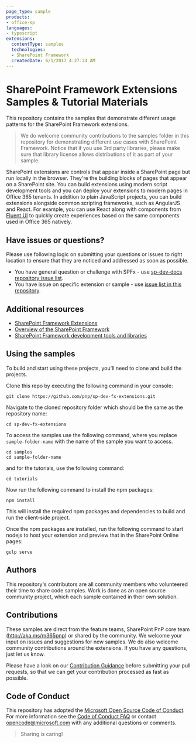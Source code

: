 ```yaml
---
page_type: sample
products:
- office-sp
languages:
- typescript
extensions:
  contentType: samples
  technologies:
  - SharePoint Framework
  createdDate: 6/1/2017 4:27:24 AM
---
```

# SharePoint Framework Extensions Samples & Tutorial Materials

This repository contains the samples that demonstrate different usage patterns for the SharePoint Framework extensions.

> We do welcome community contributions to the samples folder in this repository for demonstrating different use cases with SharePoint Framework. Notice that if you use 3rd party libraries, please make sure that library license allows distributions of it as part of your sample.

SharePoint extensions are controls that appear inside a SharePoint page but run locally in the browser. They're the building blocks of pages that appear on a SharePoint site. You can build extensions using modern script development tools and you can deploy your extensions to modern pages in Office 365 tenants. In addition to plain JavaScript projects, you can build extensions alongside common scripting frameworks, such as AngularJS and React. For example, you can use React along with components from [Fluent UI](https://developer.microsoft.com/en-us/fluentui#/) to quickly create experiences based on the same components used in Office 365 natively.

## Have issues or questions?

Please use following logic on submitting your questions or issues to right location to ensure that they are noticed and addressed as soon as possible.

* You have general question or challenge with SPFx - use [sp-dev-docs repository issue list](https://github.com/SharePoint/sp-dev-docs/issues).
* You have issue on specific extension or sample - use [issue list in this repository](https://github.com/pnp/sp-dev-fx-extensions/issues).

## Additional resources

* [SharePoint Framework Extensions](https://docs.microsoft.com/sharepoint/dev/spfx/extensions/overview-extensions)
* [Overview of the SharePoint Framework](https://docs.microsoft.com/sharepoint/dev/spfx/sharepoint-framework-overview)
* [SharePoint Framework development tools and libraries](https://docs.microsoft.com/sharepoint/dev/spfx/tools-and-libraries)

## Using the samples

To build and start using these projects, you'll need to clone and build the projects.

Clone this repo by executing the following command in your console:

```shell
git clone https://github.com/pnp/sp-dev-fx-extensions.git
```

Navigate to the cloned repository folder which should be the same as the repository name:

```shell
cd sp-dev-fx-extensions
```

To access the samples use the following command, where you replace `sample-folder-name` with the name of the sample you want to access.

```shell
cd samples
cd sample-folder-name
```

and for the tutorials, use the following command:

```shell
cd tutorials
```

Now run the following command to install the npm packages:

```shell
npm install
```

This will install the required npm packages and dependencies to build and run the client-side project.

Once the npm packages are installed, run the following command to start nodejs to host your extension and preview that in the SharePoint Online pages:

```shell
gulp serve
```

## Authors

This repository's contributors are all community members who volunteered their time to share code samples. Work is done as an open source community project, which each sample contained in their own solution.

## Contributions

These samples are direct from the feature teams, SharePoint PnP core team (http://aka.ms/m365pnp) or shared by the community. We welcome your input on issues and suggestions for new samples. We do also welcome community contributions around the extensions. If you have any questions, just let us know.

Please have a look on our [Contribution Guidance](./CONTRIBUTING.md) before submitting your pull requests, so that we can get your contribution processed as fast as possible.

## Code of Conduct

This repository has adopted the [Microsoft Open Source Code of Conduct](https://opensource.microsoft.com/codeofconduct/). For more information see the [Code of Conduct FAQ](https://opensource.microsoft.com/codeofconduct/faq/) or contact [opencode@microsoft.com](mailto:opencode@microsoft.com) with any additional questions or comments.

> Sharing is caring!
